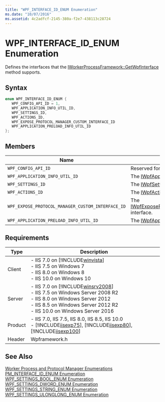 ```yaml
---
title: "WPF_INTERFACE_ID_ENUM Enumeration"
ms.date: "10/07/2016"
ms.assetid: 4c2adfcf-2145-380a-f2e7-438113c28724
---
```

# WPF_INTERFACE_ID_ENUM Enumeration
Defines the interfaces that the [IWorkerProcessFramework::GetWpfInterface](../../web-development-reference\native-code-api-reference/iworkerprocessframework-getwpfinterface-method.md) method supports.  
  
## Syntax  
  
```cpp  
enum WPF_INTERFACE_ID_ENUM {  
   WPF_CONFIG_API_ID = 1,  
   WPF_APPLICATION_INFO_UTIL_ID,  
   WPF_SETTINGS_ID,  
   WPF_ACTIONS_ID,  
   WPF_EXPOSE_PROTOCOL_MANAGER_CUSTOM_INTERFACE_ID  
   WPF_APPLICATION_PRELOAD_INFO_UTIL_ID  
};  
```  
  
## Members  
  
|Name|Description|  
|----------|-----------------|  
|`WPF_CONFIG_API_ID`|Reserved for future use.|  
|`WPF_APPLICATION_INFO_UTIL_ID`|The [IWpfApplicationInfoUtil](../../web-development-reference\native-code-api-reference/iwpfapplicationinfoutil-interface.md) interface.|  
|`WPF_SETTINGS_ID`|The [IWpfSettings](../../web-development-reference\native-code-api-reference/iwpfsettings-interface.md) interface.|  
|`WPF_ACTIONS_ID`|The [IWpfActions](../../web-development-reference\native-code-api-reference/iwpfactions-interface.md) interface.|  
|`WPF_EXPOSE_PROTOCOL_MANAGER_CUSTOM_INTERFACE_ID`|The [IWpfExposeProtocolManagerCustomInterface](../../web-development-reference\native-code-api-reference/iwpfexposeprotocolmanagercustominterface-interface.md) interface.|  
|`WPF_APPLICATION_PRELOAD_INFO_UTIL_ID`|The [IWpfApplicationPreloadUtil](../../web-development-reference\native-code-api-reference/iwpfapplicationpreloadutil-interface.md) interface.|  
  
## Requirements  
  
|Type|Description|  
|----------|-----------------|  
|Client|-   IIS 7.0 on [!INCLUDE[winvista](../../wmi-provider/includes/winvista-md.md)]<br />-   IIS 7.5 on Windows 7<br />-   IIS 8.0 on Windows 8<br />-   IIS 10.0 on Windows 10|  
|Server|-   IIS 7.0 on [!INCLUDE[winsrv2008](../../wmi-provider/includes/winsrv2008-md.md)]<br />-   IIS 7.5 on Windows Server 2008 R2<br />-   IIS 8.0 on Windows Server 2012<br />-   IIS 8.5 on Windows Server 2012 R2<br />-   IIS 10.0 on Windows Server 2016|  
|Product|-   IIS 7.0, IIS 7.5, IIS 8.0, IIS 8.5, IIS 10.0<br />-   [!INCLUDE[iisexp75](../../web-development-reference/native-code-api-reference/includes/iisexp75-md.md)], [!INCLUDE[iisexp80](../../web-development-reference/native-code-api-reference/includes/iisexp80-md.md)], [!INCLUDE[iisexp100](../../web-development-reference/native-code-api-reference/includes/iisexp100-md.md)]|  
|Header|Wpframework.h|  
  
## See Also  
 [Worker Process and Protocol Manager Enumerations](../../web-development-reference\native-code-api-reference/worker-process-and-protocol-manager-enumerations.md)   
 [PM_INTERFACE_ID_ENUM Enumeration](../../web-development-reference\native-code-api-reference/pm-interface-id-enum-enumeration.md)   
 [WPF_SETTINGS_BOOL_ENUM Enumeration](../../web-development-reference\native-code-api-reference/wpf-settings-bool-enum-enumeration.md)   
 [WPF_SETTINGS_DWORD_ENUM Enumeration](../../web-development-reference\native-code-api-reference/wpf-settings-dword-enum-enumeration.md)   
 [WPF_SETTINGS_STRING_ENUM Enumeration](../../web-development-reference\native-code-api-reference/wpf-settings-string-enum-enumeration.md)   
 [WPF_SETTINGS_ULONGLONG_ENUM Enumeration](../../web-development-reference\native-code-api-reference/wpf-settings-ulonglong-enum-enumeration.md)